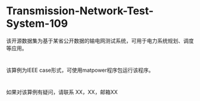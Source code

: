 # Transmission-Network-Test-System-109
该开源数据集为基于某省公开数据的输电网测试系统，可用于电力系统规划、调度等应用。
#
该算例为IEEE case形式，可使用matpower程序包运行该程序。
#

如果对该算例有疑问，请联系 XX，XX，邮箱XX
